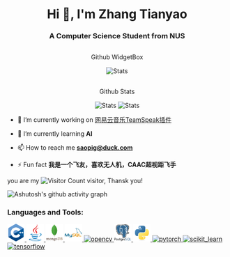 <h1 align="center">Hi 👋, I'm Zhang Tianyao</h1>
<h3 align="center">A Computer Science Student from NUS</h3>
<!--
Github WidgetBox
-->
<p align="center">
 <h2 align="center">
 </h2>
 <p align="center">
  Github WidgetBox
 </p>
</p>

<p align="center">
 <img src="https://github-widgetbox.vercel.app/api/profile?username=ZHANGTIANYAO1&data=followers,repositories,stars,commits&theme=darkmode" align="center" alt="Stats" />
</p>

<!--
Github Stats
-->
<p align="center">
 <h2 align="center">
 </h2>
 <p align="center">
  Github Stats
 </p>
</p>

<p align="center">
 <img src="https://github-readme-stats.vercel.app/api?username=ZHANGTIANYAO1&count_private=true&show_icons=true&line_height=46&locale=cn&theme=dark" align="center" alt="Stats" height="300rpx" />
 <img src="https://github-readme-stats.vercel.app/api/top-langs/?username=ZHANGTIANYAO1&layout=pie&langs_count=10&locale=cn&theme=dark" align="center" alt="Stats" height="300rpx" />
</p>

- 🔭 I’m currently working on [网易云音乐TeamSpeak插件](https://github.com/ZHANGTIANYAO1/TS3AudioBot-NetEaseCloudmusic-plugin)

- 🌱 I’m currently learning **AI**

- 📫 How to reach me **saopig@duck.com**

- ⚡ Fun fact **我是一个飞友，喜欢无人机，CAAC超视距飞手**

you are my ![Visitor Count](https://profile-counter.glitch.me/all-smile/count.svg) visitor, Thansk you!

![Ashutosh's github activity graph](https://github-readme-activity-graph.vercel.app/graph?username=ZHANGTIANYAO1)


<h3 align="left">Languages and Tools:</h3>
<p align="left"> <a href="https://www.w3schools.com/cpp/" target="_blank" rel="noreferrer"> <img src="https://raw.githubusercontent.com/devicons/devicon/master/icons/cplusplus/cplusplus-original.svg" alt="cplusplus" width="40" height="40"/> </a> <a href="https://www.java.com" target="_blank" rel="noreferrer"> <img src="https://raw.githubusercontent.com/devicons/devicon/master/icons/java/java-original.svg" alt="java" width="40" height="40"/> </a> <a href="https://www.mongodb.com/" target="_blank" rel="noreferrer"> <img src="https://raw.githubusercontent.com/devicons/devicon/master/icons/mongodb/mongodb-original-wordmark.svg" alt="mongodb" width="40" height="40"/> </a> <a href="https://www.mysql.com/" target="_blank" rel="noreferrer"> <img src="https://raw.githubusercontent.com/devicons/devicon/master/icons/mysql/mysql-original-wordmark.svg" alt="mysql" width="40" height="40"/> </a> <a href="https://opencv.org/" target="_blank" rel="noreferrer"> <img src="https://www.vectorlogo.zone/logos/opencv/opencv-icon.svg" alt="opencv" width="40" height="40"/> </a> <a href="https://www.postgresql.org" target="_blank" rel="noreferrer"> <img src="https://raw.githubusercontent.com/devicons/devicon/master/icons/postgresql/postgresql-original-wordmark.svg" alt="postgresql" width="40" height="40"/> </a> <a href="https://www.python.org" target="_blank" rel="noreferrer"> <img src="https://raw.githubusercontent.com/devicons/devicon/master/icons/python/python-original.svg" alt="python" width="40" height="40"/> </a> <a href="https://pytorch.org/" target="_blank" rel="noreferrer"> <img src="https://www.vectorlogo.zone/logos/pytorch/pytorch-icon.svg" alt="pytorch" width="40" height="40"/> </a> <a href="https://scikit-learn.org/" target="_blank" rel="noreferrer"> <img src="https://upload.wikimedia.org/wikipedia/commons/0/05/Scikit_learn_logo_small.svg" alt="scikit_learn" width="40" height="40"/> </a> <a href="https://www.tensorflow.org" target="_blank" rel="noreferrer"> <img src="https://www.vectorlogo.zone/logos/tensorflow/tensorflow-icon.svg" alt="tensorflow" width="40" height="40"/> </a> </p>

